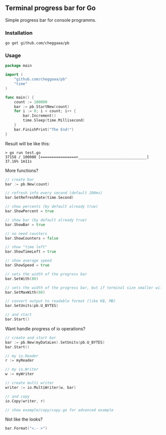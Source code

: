 ## Terminal progress bar for Go  

Simple progress bar for console programms. 
    

### Installation
```
go get github.com/cheggaaa/pb
```   

### Usage   
```Go
package main

import (
	"github.com/cheggaaa/pb"
	"time"
)

func main() {
	count := 100000
	bar := pb.StartNew(count)
	for i := 0; i < count; i++ {
		bar.Increment()
		time.Sleep(time.Millisecond)
	}
	bar.FinishPrint("The End!")
}
```   
Result will be like this:
```
> go run test.go
37158 / 100000 [================>_______________________________] 37.16% 1m11s
```


More functions?  
```Go  
// create bar
bar := pb.New(count)

// refresh info every second (default 200ms)
bar.SetRefreshRate(time.Second)

// show percents (by default already true)
bar.ShowPercent = true

// show bar (by default already true)
bar.ShowBar = true

// no need counters
bar.ShowCounters = false

// show "time left"
bar.ShowTimeLeft = true

// show average speed    
bar.ShowSpeed = true

// sets the width of the progress bar
bar.SetWith(80)

// sets the width of the progress bar, but if terminal size smaller will be ignored
bar.SetMaxWith(80)

// convert output to readable format (like KB, MB)     
bar.SetUnits(pb.U_BYTES)

// and start
bar.Start()
``` 

Want handle progress of io operations?    
```Go
// create and start bar
bar := pb.New(myDataLen).SetUnits(pb.U_BYTES)
bar.Start()

// my io.Reader
r := myReader

// my io.Writer
w := myWriter

// create multi writer
writer := io.MultiWriter(w, bar)

// and copy
io.Copy(writer, r)

// show example/copy/copy.go for advanced example

```

Not like the looks?
```Go
bar.Format("<.- >")
```
